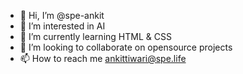 - 👋 Hi, I’m @spe-ankit
- 👀 I’m interested in AI
- 🌱 I’m currently learning HTML & CSS
- 💞️ I’m looking to collaborate on opensource projects
- 📫 How to reach me ankittiwari@spe.life

<!---
spe-ankit/spe-ankit is a ✨ special ✨ repository because its `README.md` (this file) appears on your GitHub profile.
You can click the Preview link to take a look at your changes.
--->
